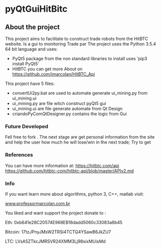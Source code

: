 # pyQtGuiHitBitc

## About the project

This project aims to facilitate to construct trade robots from the HitBTC website. Is a gui to monitoring Trade par
The project uses the Python 3.5.4 64 bit language and uses:

* PyQt5 package from the non standard libraries to install uses 'pip3 install PyQt5'
* HitBTC you can get more About on https://github.com/jmarcolan/HitBTC_Api


This project have 5 files:
- convertUi2py.bat are used to automate generate ui_mining.py from ui_mining.ui
- ui_mining.py are file witch construct pyQt5 gui
- ui_mining.ui are file generate automate from Qt Design
- criandoPyComQtDesigner.py contains the logic from Gui



### Future Developed
Fell free to fork . The next stage are get personal information from the site and help the user how much he will lose/win in the next trade;
Try to get 

### References
You can have more information at:
https://hitbtc.com/api
https://github.com/hitbtc-com/hitbtc-api/blob/master/APIv2.md


### Info
If you want learn more about algorithms, python 3, C++, matlab visit:

www.professormarcolan.com.br

You liked and want support the project donate to :

Eth: 0xb641e28C20574E968EB18dadd5060c33083a6b45

Bitcoin: 17tzJPnyJMsW2TRSi4TCTQ4YSawB6JkZU7

LTC: LVsA5ZTkcJMRSVR24XMM3Lj98sixMUisMd
